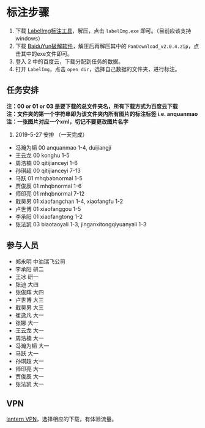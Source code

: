 # 标注步骤
1. 下载 [LabelImg标注工具](https://github.com/tzutalin/labelImg/files/2638199/windows_v1.8.1.zip)，解压，点击 `labelImg.exe` 即可。（目前应该支持windows）
2. 下载 [BaiduYun破解软件](https://github.com/lcylmhlcy/BaiduYunCrack_windows/archive/master.zip)，解压后再解压其中的 `PanDownload_v2.0.4.zip`，点击其中的exe文件即可。
3. 登入 2 中的百度云，下载分配到任务的数据。
4. 打开 `LabelImg`，点击 `open dir`，选择自己数据的文件夹，进行标注。

## 任务安排
**注：00 or 01 or 03 是要下载的总文件夹名，所有下载方式为百度云下载**  
**注：文件夹的第一个字符串即为该文件夹内所有图片的标注标签 i.e. anquanmao**  
**注：一张图片对应一个xml，切记不要更改图片名字**  
  
1. 2019-5-27 安排 （一天完成）
  - 冯瀚为韬 00 anquanmao 1-4, duijiangji
  - 王云龙 00 konghu 1-5
  - 周浩楠 00 qitijianceyi 1-6
  - 孙琪超 00 qitijianceyi 7-13
  - 马跃 01 mhqbabnormal 1-5
  - 贾俊辰 01 mhqbnormal 1-6
  - 师印亮 01 mhqbnormal 7-12
  - 戢昊男 01 xiaofangchan 1-4, xiaofangfu 1-2
  - 卢世博 01 xiaofanggou 1-5
  - 李承阳 01 xiaofangtong 1-2 
  - 张法凯 03 biaotaoyali 1-3, jinganxitongqiyuanyali 1-3

## 参与人员
- 郑永明 中油瑞飞公司
- 李承阳 研二
- 王冰 研一
- 张迪 大四
- 张俊辉 大四
- 卢世博 大三
- 戢昊男 大三
- 崔逸凡 大一
- 张娜 大一
- 王云龙 大一
- 周浩楠 大一
- 冯瀚为韬 大一
- 马跃 大一
- 孙琪超 大一
- 师印亮 大一
- 贾俊辰 大一
- 张法凯 大一

## VPN
[lantern VPN](https://github.com/getlantern/download/wiki)，选择相应的下载，有体验流量。
